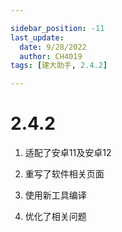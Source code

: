 ```yaml
---

sidebar_position: -11
last_update:
  date: 9/28/2022
  author: CH4019
tags: [建大助手, 2.4.2]

---
```


# 2.4.2

1. 适配了安卓11及安卓12

2. 重写了软件相关页面

3. 使用新工具编译

4. 优化了相关问题

